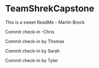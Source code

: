 # TeamShrekCapstone

This is a sweet ReadMe - Martin Brock

Commit check-in -Chris

Commit check-in by Thomas

Commit check-in by Sarah

Commit check-in by Tyler
